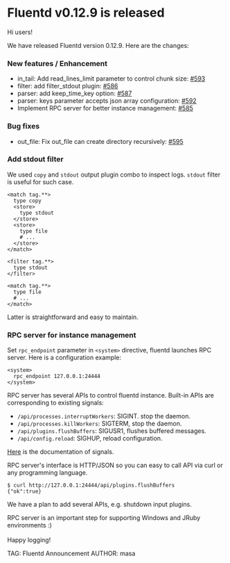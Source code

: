 # Fluentd v0.12.9 is released

Hi users!

We have released Fluentd version 0.12.9.
Here are the changes:

### New features / Enhancement

* in\_tail: Add read\_lines\_limit parameter to control chunk size: [#593](https://github.com/fluent/fluentd/pull/593)
* filter: add filter\_stdout plugin: [#586](https://github.com/fluent/fluentd/pull/586)
* parser: add keep\_time\_key option: [#587](https://github.com/fluent/fluentd/pull/587)
* parser: keys parameter accepts json array configuration: [#592](https://github.com/fluent/fluentd/pull/592)
* Implement RPC server for better instance management: [#585](https://github.com/fluent/fluentd/pull/585)

### Bug fixes

* out\_file: Fix out\_file can create directory recursively: [#595](https://github.com/fluent/fluentd/pull/595)

### Add stdout filter

We used `copy` and `stdout` output plugin combo to inspect logs. `stdout` filter is useful for such case.

```aconf
<match tag.**>
  type copy
  <store>
    type stdout
  </store>
  <store>
    type file
    # ...
  </store>
</match>
```

```aconf
<filter tag.**>
  type stdout
</filter>

<match tag.**>
  type file
  # ...
</match>
```

Latter is straightforward and easy to maintain.

### RPC server for instance management

Set `rpc_endpoint` parameter in `<system>` directive, fluentd launches RPC server. Here is a configuration example:

```aconf
<system>
  rpc_endpoint 127.0.0.1:24444
</system>
```

RPC server has several APIs to control fluentd instance. Built-in APIs are corresponding to existing signals:

- `/api/processes.interruptWorkers`: SIGINT. stop the daemon.
- `/api/processes.killWorkers`: SIGTERM, stop the daemon.
- `/api/plugins.flushBuffers`: SIGUSR1, flushes buffered messages.
- `/api/config.reload`: SIGHUP, reload configuration.

[Here](http://docs.fluentd.org/articles/signals#signals) is the documentation of signals.

RPC server's interface is HTTP/JSON so you can easy to call API via curl or any programming language.

```
$ curl http://127.0.0.1:24444/api/plugins.flushBuffers
{"ok":true}
```

We have a plan to add several APIs, e.g. shutdown input plugins.

RPC server is an important step for supporting Windows and JRuby environments :)
<br />
<br />
Happy logging!


TAG: Fluentd Announcement
AUTHOR: masa

